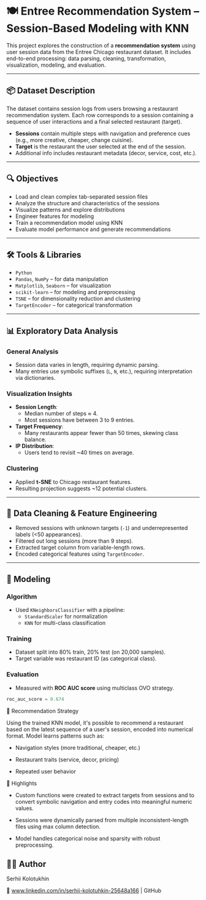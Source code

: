 # 🍽️ Entree Recommendation System – Session-Based Modeling with KNN

This project explores the construction of a **recommendation system** using user session data from the Entree Chicago restaurant dataset. It includes end-to-end processing: data parsing, cleaning, transformation, visualization, modeling, and evaluation.

---

## 📦 Dataset Description

The dataset contains session logs from users browsing a restaurant recommendation system. Each row corresponds to a session containing a sequence of user interactions and a final selected restaurant (target).

- **Sessions** contain multiple steps with navigation and preference cues (e.g., more creative, cheaper, change cuisine).
- **Target** is the restaurant the user selected at the end of the session.
- Additional info includes restaurant metadata (decor, service, cost, etc.).

---

## 🔍 Objectives

- Load and clean complex tab-separated session files
- Analyze the structure and characteristics of the sessions
- Visualize patterns and explore distributions
- Engineer features for modeling
- Train a recommendation model using KNN
- Evaluate model performance and generate recommendations

---

## 🛠️ Tools & Libraries

- `Python`  
- `Pandas`, `NumPy` – for data manipulation  
- `Matplotlib`, `Seaborn` – for visualization  
- `scikit-learn` – for modeling and preprocessing  
- `TSNE` – for dimensionality reduction and clustering  
- `TargetEncoder` – for categorical transformation  

---

## 📊 Exploratory Data Analysis

### General Analysis

- Session data varies in length, requiring dynamic parsing.
- Many entries use symbolic suffixes (`L`, `N`, etc.), requiring interpretation via dictionaries.

### Visualization Insights

- **Session Length**:
  - Median number of steps ≈ 4.
  - Most sessions have between 3 to 9 entries.
- **Target Frequency**:
  - Many restaurants appear fewer than 50 times, skewing class balance.
- **IP Distribution**:
  - Users tend to revisit ~40 times on average.

### Clustering

- Applied **t-SNE** to Chicago restaurant features.
- Resulting projection suggests ~12 potential clusters.

---

## 🧹 Data Cleaning & Feature Engineering

- Removed sessions with unknown targets (`-1`) and underrepresented labels (<50 appearances).
- Filtered out long sessions (more than 9 steps).
- Extracted target column from variable-length rows.
- Encoded categorical features using `TargetEncoder`.

---

## 🤖 Modeling

### Algorithm
- Used `KNeighborsClassifier` with a pipeline:
  - `StandardScaler` for normalization
  - `KNN` for multi-class classification

### Training
- Dataset split into 80% train, 20% test (on 20,000 samples).
- Target variable was restaurant ID (as categorical class).

### Evaluation
- Measured with **ROC AUC score** using multiclass OVO strategy.

```python
roc_auc_score = 0.674
```

🎯 Recommendation Strategy

Using the trained KNN model, it's possible to recommend a restaurant based on the latest sequence of a user's session, encoded into numerical format. Model learns patterns such as:

   * Navigation styles (more traditional, cheaper, etc.)

   * Restaurant traits (service, decor, pricing)

   * Repeated user behavior

📌 Highlights

   * Custom functions were created to extract targets from sessions and to convert symbolic navigation and entry codes into meaningful numeric values.

   * Sessions were dynamically parsed from multiple inconsistent-length files using max column detection.

   * Model handles categorical noise and sparsity with robust preprocessing.

## 🧑‍💻 Author

Serhii Kolotukhin

📍 www.linkedin.com/in/serhii-kolotuhkin-25648a166 | GitHub
